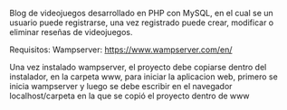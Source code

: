 Blog de videojuegos desarrollado en PHP con MySQL, en el cual se un usuario puede registrarse, una vez registrado puede crear, modificar o eliminar reseñas de videojuegos.

Requisitos:
Wampserver: https://www.wampserver.com/en/

Una vez instalado wampserver, el proyecto debe copiarse dentro del instalador, en la carpeta www, para iniciar la aplicacion web, primero se inicia wampserver y luego se debe
escribir en el navegador localhost/carpeta en la que se copió el proyecto dentro de www
